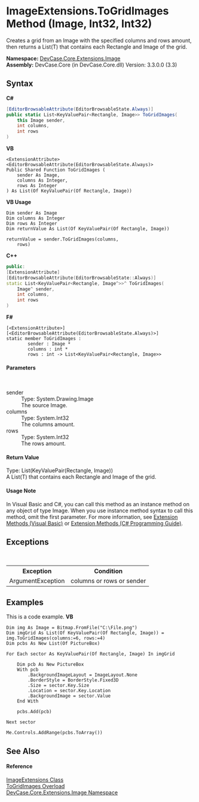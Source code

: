 # ImageExtensions.ToGridImages Method (Image, Int32, Int32)
 

Creates a grid from an Image with the specified columns and rows amount, then returns a List(T) that contains each Rectangle and Image of the grid.

**Namespace:**&nbsp;<a href="N_DevCase_Core_Extensions_Image">DevCase.Core.Extensions.Image</a><br />**Assembly:**&nbsp;DevCase.Core (in DevCase.Core.dll) Version: 3.3.0.0 (3.3)

## Syntax

**C#**<br />
``` C#
[EditorBrowsableAttribute(EditorBrowsableState.Always)]
public static List<KeyValuePair<Rectangle, Image>> ToGridImages(
	this Image sender,
	int columns,
	int rows
)
```

**VB**<br />
``` VB
<ExtensionAttribute>
<EditorBrowsableAttribute(EditorBrowsableState.Always)>
Public Shared Function ToGridImages ( 
	sender As Image,
	columns As Integer,
	rows As Integer
) As List(Of KeyValuePair(Of Rectangle, Image))
```

**VB Usage**<br />
``` VB Usage
Dim sender As Image
Dim columns As Integer
Dim rows As Integer
Dim returnValue As List(Of KeyValuePair(Of Rectangle, Image))

returnValue = sender.ToGridImages(columns, 
	rows)
```

**C++**<br />
``` C++
public:
[ExtensionAttribute]
[EditorBrowsableAttribute(EditorBrowsableState::Always)]
static List<KeyValuePair<Rectangle, Image^>>^ ToGridImages(
	Image^ sender, 
	int columns, 
	int rows
)
```

**F#**<br />
``` F#
[<ExtensionAttribute>]
[<EditorBrowsableAttribute(EditorBrowsableState.Always)>]
static member ToGridImages : 
        sender : Image * 
        columns : int * 
        rows : int -> List<KeyValuePair<Rectangle, Image>> 

```


#### Parameters
&nbsp;<dl><dt>sender</dt><dd>Type: System.Drawing.Image<br />The source Image.</dd><dt>columns</dt><dd>Type: System.Int32<br />The columns amount.</dd><dt>rows</dt><dd>Type: System.Int32<br />The rows amount.</dd></dl>

#### Return Value
Type: List(KeyValuePair(Rectangle, Image))<br />A List(T) that contains each Rectangle and Image of the grid.

#### Usage Note
In Visual Basic and C#, you can call this method as an instance method on any object of type Image. When you use instance method syntax to call this method, omit the first parameter. For more information, see <a href="https://docs.microsoft.com/dotnet/visual-basic/programming-guide/language-features/procedures/extension-methods">Extension Methods (Visual Basic)</a> or <a href="https://docs.microsoft.com/dotnet/csharp/programming-guide/classes-and-structs/extension-methods">Extension Methods (C# Programming Guide)</a>.

## Exceptions
&nbsp;<table><tr><th>Exception</th><th>Condition</th></tr><tr><td>ArgumentException</td><td>columns or rows or sender</td></tr></table>

## Examples
This is a code example. 
**VB**<br />
``` VB
Dim img As Image = Bitmap.FromFile("C:\File.png")
Dim imgGrid As List(Of KeyValuePair(Of Rectangle, Image)) = img.ToGridImages(columns:=6, rows:=4)
Dim pcbs As New List(Of PictureBox)

For Each sector As KeyValuePair(Of Rectangle, Image) In imgGrid

    Dim pcb As New PictureBox
    With pcb
        .BackgroundImageLayout = ImageLayout.None
        .BorderStyle = BorderStyle.Fixed3D
        .Size = sector.Key.Size
        .Location = sector.Key.Location
        .BackgroundImage = sector.Value
    End With

    pcbs.Add(pcb)

Next sector

Me.Controls.AddRange(pcbs.ToArray())
```


## See Also


#### Reference
<a href="T_DevCase_Core_Extensions_Image_ImageExtensions">ImageExtensions Class</a><br /><a href="Overload_DevCase_Core_Extensions_Image_ImageExtensions_ToGridImages">ToGridImages Overload</a><br /><a href="N_DevCase_Core_Extensions_Image">DevCase.Core.Extensions.Image Namespace</a><br />
